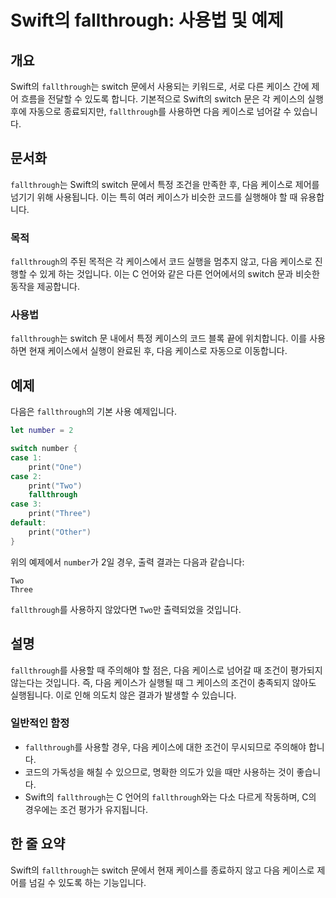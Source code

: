 <!--
Meta Description: # Swift의 fallthrough: 사용법 및 예제 ## 개요 Swift의 `fallthrough`는 switch 문에서 사용되는 키워드로, 서로 다른 케이스 간에 제어 흐름을 전달할 수 있도록 합니다. 기본적으로 Swift의 switch 문은 각 케이스의 실행 후...
Meta Keywords: fallthrough, switch, swift의, 케이스로, print
-->

# Swift의 fallthrough: 사용법 및 예제

## 개요
Swift의 `fallthrough`는 switch 문에서 사용되는 키워드로, 서로 다른 케이스 간에 제어 흐름을 전달할 수 있도록 합니다. 기본적으로 Swift의 switch 문은 각 케이스의 실행 후에 자동으로 종료되지만, `fallthrough`를 사용하면 다음 케이스로 넘어갈 수 있습니다.

## 문서화
`fallthrough`는 Swift의 switch 문에서 특정 조건을 만족한 후, 다음 케이스로 제어를 넘기기 위해 사용됩니다. 이는 특히 여러 케이스가 비슷한 코드를 실행해야 할 때 유용합니다. 

### 목적
`fallthrough`의 주된 목적은 각 케이스에서 코드 실행을 멈추지 않고, 다음 케이스로 진행할 수 있게 하는 것입니다. 이는 C 언어와 같은 다른 언어에서의 switch 문과 비슷한 동작을 제공합니다.

### 사용법
`fallthrough`는 switch 문 내에서 특정 케이스의 코드 블록 끝에 위치합니다. 이를 사용하면 현재 케이스에서 실행이 완료된 후, 다음 케이스로 자동으로 이동합니다.

## 예제
다음은 `fallthrough`의 기본 사용 예제입니다.

```swift
let number = 2

switch number {
case 1:
    print("One")
case 2:
    print("Two")
    fallthrough
case 3:
    print("Three")
default:
    print("Other")
}
```
위의 예제에서 `number`가 2일 경우, 출력 결과는 다음과 같습니다:
```
Two
Three
```
`fallthrough`를 사용하지 않았다면 `Two`만 출력되었을 것입니다.

## 설명
`fallthrough`를 사용할 때 주의해야 할 점은, 다음 케이스로 넘어갈 때 조건이 평가되지 않는다는 것입니다. 즉, 다음 케이스가 실행될 때 그 케이스의 조건이 충족되지 않아도 실행됩니다. 이로 인해 의도치 않은 결과가 발생할 수 있습니다.

### 일반적인 함정
- `fallthrough`를 사용할 경우, 다음 케이스에 대한 조건이 무시되므로 주의해야 합니다.
- 코드의 가독성을 해칠 수 있으므로, 명확한 의도가 있을 때만 사용하는 것이 좋습니다.
- Swift의 `fallthrough`는 C 언어의 `fallthrough`와는 다소 다르게 작동하며, C의 경우에는 조건 평가가 유지됩니다.

## 한 줄 요약
Swift의 `fallthrough`는 switch 문에서 현재 케이스를 종료하지 않고 다음 케이스로 제어를 넘길 수 있도록 하는 기능입니다.